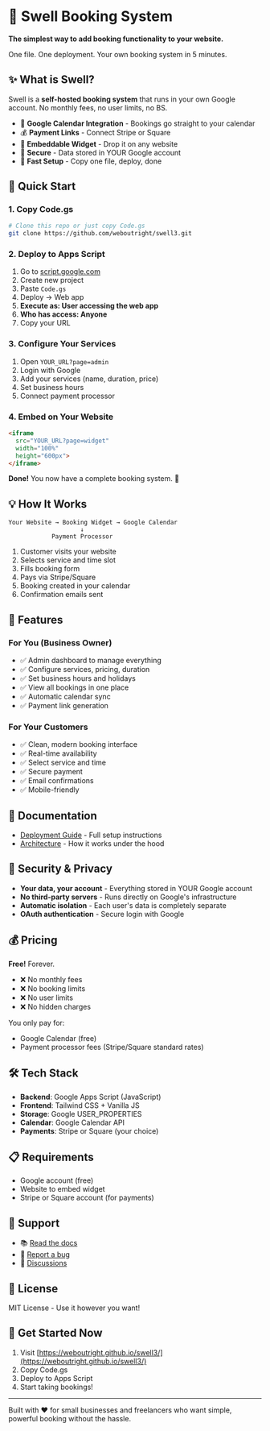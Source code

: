 # 🌊 Swell Booking System

**The simplest way to add booking functionality to your website.**

One file. One deployment. Your own booking system in 5 minutes.

## ✨ What is Swell?

Swell is a **self-hosted booking system** that runs in your own Google account. No monthly fees, no user limits, no BS.

- 📅 **Google Calendar Integration** - Bookings go straight to your calendar
- 💰 **Payment Links** - Connect Stripe or Square
- 🎨 **Embeddable Widget** - Drop it on any website
- 🔐 **Secure** - Data stored in YOUR Google account
- 🚀 **Fast Setup** - Copy one file, deploy, done

## 🚀 Quick Start

### 1. Copy Code.gs

```bash
# Clone this repo or just copy Code.gs
git clone https://github.com/weboutright/swell3.git
```

### 2. Deploy to Apps Script

1. Go to [script.google.com](https://script.google.com)
2. Create new project
3. Paste `Code.gs`
4. Deploy → Web app
5. **Execute as: User accessing the web app**
6. **Who has access: Anyone**
7. Copy your URL

### 3. Configure Your Services

1. Open `YOUR_URL?page=admin`
2. Login with Google
3. Add your services (name, duration, price)
4. Set business hours
5. Connect payment processor

### 4. Embed on Your Website

```html
<iframe 
  src="YOUR_URL?page=widget" 
  width="100%" 
  height="600px">
</iframe>
```

**Done!** You now have a complete booking system. 🎉

## 💡 How It Works

```
Your Website → Booking Widget → Google Calendar
                    ↓
            Payment Processor
```

1. Customer visits your website
2. Selects service and time slot
3. Fills booking form
4. Pays via Stripe/Square
5. Booking created in your calendar
6. Confirmation emails sent

## 🎯 Features

### For You (Business Owner)

- ✅ Admin dashboard to manage everything
- ✅ Configure services, pricing, duration
- ✅ Set business hours and holidays
- ✅ View all bookings in one place
- ✅ Automatic calendar sync
- ✅ Payment link generation

### For Your Customers

- ✅ Clean, modern booking interface
- ✅ Real-time availability
- ✅ Select service and time
- ✅ Secure payment
- ✅ Email confirmations
- ✅ Mobile-friendly

## 📖 Documentation

- [Deployment Guide](DEPLOYMENT-GUIDE.md) - Full setup instructions
- [Architecture](DEPLOYMENT-GUIDE.md#architecture-overview) - How it works under the hood

## 🔐 Security & Privacy

- **Your data, your account** - Everything stored in YOUR Google account
- **No third-party servers** - Runs directly on Google's infrastructure
- **Automatic isolation** - Each user's data is completely separate
- **OAuth authentication** - Secure login with Google

## 💰 Pricing

**Free!** Forever.

- ❌ No monthly fees
- ❌ No booking limits
- ❌ No user limits
- ❌ No hidden charges

You only pay for:
- Google Calendar (free)
- Payment processor fees (Stripe/Square standard rates)

## 🛠️ Tech Stack

- **Backend**: Google Apps Script (JavaScript)
- **Frontend**: Tailwind CSS + Vanilla JS
- **Storage**: Google USER_PROPERTIES
- **Calendar**: Google Calendar API
- **Payments**: Stripe or Square (your choice)

## 📋 Requirements

- Google account (free)
- Website to embed widget
- Stripe or Square account (for payments)

## 🤝 Support

- 📚 [Read the docs](DEPLOYMENT-GUIDE.md)
- 🐛 [Report a bug](https://github.com/weboutright/swell3/issues)
- 💬 [Discussions](https://github.com/weboutright/swell3/discussions)

## 📝 License

MIT License - Use it however you want!

## 🎉 Get Started Now

1. Visit [https://weboutright.github.io/swell3/](https://weboutright.github.io/swell3/)
2. Copy Code.gs
3. Deploy to Apps Script
4. Start taking bookings!

---

Built with ❤️ for small businesses and freelancers who want simple, powerful booking without the hassle.

